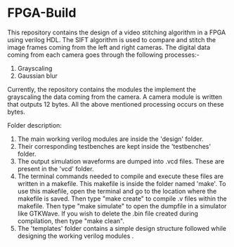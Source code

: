 # FPGA-Build
This repository contains the design of a video stitching algorithm in a FPGA using verilog HDL. The SIFT algorithm is used to compare and stitch the image frames coming from the left and right cameras.
The digital data coming from each camera goes through the following processes:-
1. Grayscaling
2. Gaussian blur



Currently, the repository contains the modules the implement the grayscaling the data coming from the camera. A camera module is written that outputs 12 bytes. All the above mentioned processing occurs on these bytes.

Folder description:
1. The main working verilog modules are inside the 'design' folder.
2. Their corresponding testbenches are kept inside the 'testbenches' folder.
3. The output simulation waveforms are dumped into .vcd files. These are present in the 'vcd' folder.
4. The terminal commands needed to compile and execute these files are written in a makefile. This makefile is inside the folder named 'make'. To use this makefile, open the terminal and go to the location where the makefile is saved. Then type "make create" to compile .v files within the makefile. Then type "make simulate" to open the dumpfile in a simulator like GTKWave. If you wish to delete the .bin file created during compilation, then type "make clean".
5. The 'templates' folder contains a simple design structure followed while designing the working verilog modules
.
